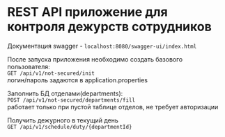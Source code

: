 # REST API приложение для контроля дежурств сотрудников

Документация swagger - `localhost:8080/swagger-ui/index.html`

После запуска приложения необходимо создать базового пользователя:\
`GET /api/v1/not-secured/init`\
логин/пароль задаются в application.properties

Заполнить БД отделами(departments):\
`POST /api/v1/not-secured/departments/fill`\
работает только при пустой таблице отделов, не требует авторизации

Получить дежурного в текущий день\
`GET /api/v1/schedule/duty/{departmentId}`
